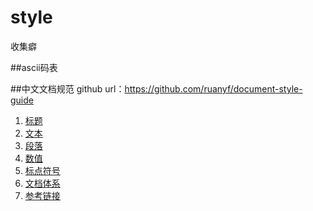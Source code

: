 # style
收集癖

##ascii码表

##中文文档规范
github url：https://github.com/ruanyf/document-style-guide

1. [标题](doc_style_cn/title.md)
1. [文本](doc_style_cn/text.md)
1. [段落](doc_style_cn/paragraph.md)
1. [数值](doc_style_cn/number.md)
1. [标点符号](doc_style_cn/marks.md)
1. [文档体系](doc_style_cn/structure.md)
1. [参考链接](doc_style_cn/reference.md)